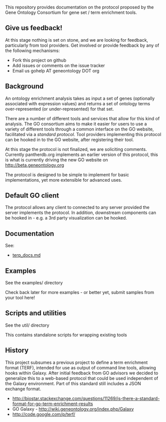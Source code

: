 This repository provides documentation on the protocol proposed by the
Gene Ontology Consortium for gene set / term enrichment tools.

## Give us feedback!

At this stage nothing is set on stone, and we are looking for
feedback, particularly from tool providers. Get involved or provide
feedback by any of the following mechanisms:

 * Fork this project on github
 * Add issues or comments on the issue tracker
 * Email us gohelp AT geneontology DOT org

## Background

An ontology enrichment analysis takes as input a set of genes
(optionally associated with expression values) and returns a set of
ontology terms over-represented (or under-represented) for that set.

There are a number of different tools and services that allow for this
kind of analysis. The GO consortium aims to make it easier for users
to use a variety of different tools through a common interface on the
GO website, facilitated via a *standard protocol*. Tool providers
implementing this protocol can be hooked in to the GO website, after
registering their tool.

At this stage the protocol is not finalized, we are soliciting
comments. Currently pantherdb.org implements an earlier version of this
protocol, this is what is currently driving the new GO website on
http://beta.geneontology.org

The protocol is designed to be simple to implement for basic
implementations, yet more extensible for advanced uses.

## Default GO client

The protocol allows any client to connected to any server provided the
server implements the protocol. In addition, downstream components can
be hooked in - e.g. a 3rd party visualization can be hooked.

## Documentation

See:

 * [terp_docs.md](https://github.com/cmungall/term-enrichment-protocol/blob/master/terp_docs.md)

## Examples

See the examples/ directory

Check back later for more examples - or better yet, submit samples from your tool here!

## Scripts and utilities

See the util/ directory

This contains standalone scripts for wrapping existing tools

## History

This project subsumes a previous project to define a term enrichment
format (TERF), intended for use as output of command line tools,
allowing hooks within Galaxy. After initial feedback from GO advisors
we decided to generalize this to a web-based protocol that could be
used independent of the Galaxy environment. Part of this standard
still includes a JSON exchange format.

 * http://biostar.stackexchange.com/questions/11269/is-there-a-standard-format-for-go-term-enrichment-results
 * GO Galaxy - http://wiki.geneontology.org/index.php/Galaxy
 * http://code.google.com/p/terf/

